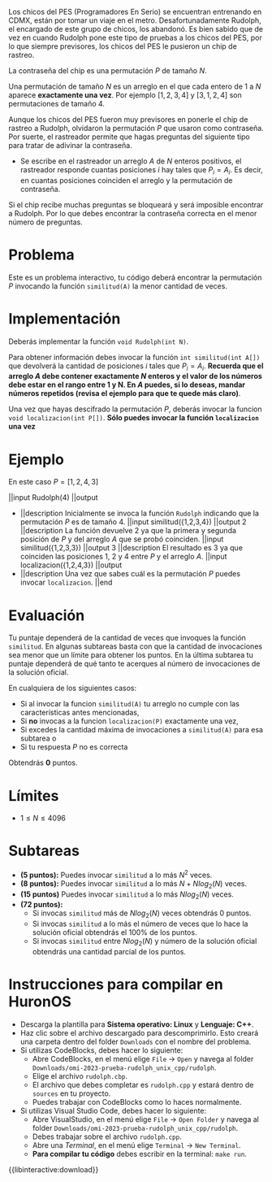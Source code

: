Los chicos del PES (Programadores En Serio) se encuentran entrenando en CDMX, están por tomar un viaje en el metro. Desafortunadamente Rudolph, el encargado de este grupo de chicos, los abandonó. Es bien sabido que de vez en cuando Rudolph pone este tipo de pruebas a los chicos del PES, por lo que siempre previsores, los chicos del PES le pusieron un chip de rastreo.

La contraseña del chip es una permutación $P$ de tamaño $N$.

Una permutación de tamaño $N$ es un arreglo en el que cada entero de $1$ a $N$ aparece **exactamente una vez**. Por ejemplo $[1, 2, 3, 4]$ y $[3, 1, 2, 4]$ son permutaciones de tamaño $4$.

Aunque los chicos del PES fueron muy previsores en ponerle el chip de rastreo a Rudolph, olvidaron la permutación $P$ que usaron como contraseña. Por suerte, el rastreador permite que hagas preguntas del siguiente tipo para tratar de adivinar la contraseña.

- Se escribe en el rastreador un arreglo $A$ de $N$ enteros positivos, el rastreador responde cuantas posiciones $i$ hay tales que $P_i = A_i$. Es decir, en cuantas posiciones coinciden el arreglo y la permutación de contraseña.

Si el chip recibe muchas preguntas se bloqueará y será imposible encontrar a Rudolph. Por lo que debes encontrar la contraseña correcta en el menor número de preguntas.

# Problema

Este es un problema interactivo, tu código deberá encontrar la permutación $P$ invocando la función `similitud(A)` la menor cantidad de veces.

# Implementación

Deberás implementar la función `void Rudolph(int N)`.

Para obtener información debes invocar la función `int similitud(int A[])` que devolverá la cantidad de posiciones $i$ tales que $P_i = A_i$. **Recuerda que el arreglo $A$ debe contener exactamente $N$ enteros y el valor de los números debe estar en el rango entre 1 y N. En $A$ puedes, si lo deseas, mandar números repetidos (revisa el ejemplo para que te quede más claro)**.

Una vez que hayas descifrado la permutación $P$, deberás invocar la funcion `void localizacion(int P[])`. **Sólo puedes invocar la función `localizacion` una vez**

# Ejemplo

En este caso $P = [1,2,4,3]$

||input
Rudolph(4)
||output

- ||description
  Inicialmente se invoca la función `Rudolph` indicando que la permutación $P$ es de tamaño $4$.
  ||input
  similitud({1,2,3,4})
  ||output
  2
  ||description
  La función devuelve $2$ ya que la primera y segunda posición de $P$ y del arreglo $A$ que se probó coinciden.
  ||input
  similitud({1,2,3,3})
  ||output
  3
  ||description
  El resultado es $3$ ya que coinciden las posiciones $1$, $2$ y $4$ entre $P$ y el arreglo $A$.
  ||input
  localizacion({1,2,4,3})
  ||output
- ||description
  Una vez que sabes cuál es la permutación $P$ puedes invocar `localizacion`.
  ||end

# Evaluación

Tu puntaje dependerá de la cantidad de veces que invoques la función `similitud`. En algunas subtareas basta con que la cantidad de invocaciones sea menor que un límite para obtener los puntos. En la última subtarea tu puntaje dependerá de qué tanto te acerques al número de invocaciones de la solución oficial.

En cualquiera de los siguientes casos:

- Si al invocar la funcion `similitud(A)` tu arreglo no cumple con las características antes mencionadas,
- Si **no** invocas a la funcion `localizacion(P)` exactamente una vez,
- Si excedes la cantidad máxima de invocaciones a `similitud(A)` para esa subtarea o
- Si tu respuesta $P$ no es correcta

Obtendrás **0** puntos.

# Límites

- $1 \leq N \leq 4096$

# Subtareas

- **(5 puntos):** Puedes invocar `similitud` a lo más $N^2$ veces.
- **(8 puntos):** Puedes invocar `similitud` a lo más $N + Nlog_2 (N)$ veces.
- **(15 puntos)** Puedes invocar `similitud` a lo más $Nlog_2 (N)$ veces.
- **(72 puntos):**
  - Si invocas `similitud` más de $Nlog_2 (N)$ veces obtendrás $0$ puntos.
  - Si invocas `similitud` a lo más el número de veces que lo hace la solución oficial obtendrás el $100$% de los puntos.
  - Si invocas `similitud` entre $Nlog_2 (N)$ y número de la solución oficial obtendrás una cantidad parcial de los puntos.

# Instrucciones para compilar en HuronOS

- Descarga la plantilla para **Sistema operativo: Linux** y **Lenguaje: C++**.
- Haz clic sobre el archivo descargado para descomprimirlo. Esto creará una carpeta dentro del folder `Downloads` con el nombre del problema.
- Si utilizas CodeBlocks, debes hacer lo siguiente:
  - Abre CodeBlocks, en el menú elige `File` -> `Open` y navega al folder `Downloads/omi-2023-prueba-rudolph_unix_cpp/rudolph`.
  - Elige el archivo `rudolph.cbp`.
  - El archivo que debes completar es `rudolph.cpp` y estará dentro de `sources` en tu proyecto.
  - Puedes trabajar con CodeBlocks como lo haces normalmente.
- Si utilizas Visual Studio Code, debes hacer lo siguiente:
  - Abre VisualStudio, en el menú elige `File` -> `Open Folder` y navega al folder `Downloads/omi-2023-prueba-rudolph_unix_cpp/rudolph`.
  - Debes trabajar sobre el archivo `rudolph.cpp`.
  - Abre una _Terminal_, en el menú elige `Terminal` -> `New Terminal`.
  - **Para compilar tu código** debes escribir en la terminal: `make run`.

{{libinteractive:download}}
